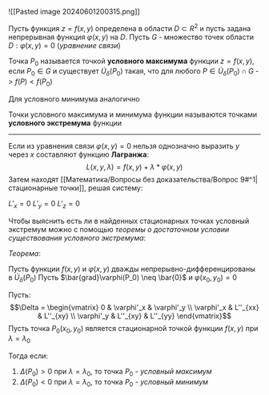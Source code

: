 ![[Pasted image 20240601200315.png]]

Пусть функция $z = f(x,y)$ определена в области $D \subset R^2$ и пусть задана непрерывная функция $\varphi(x, y)$ на $D$. Пусть $G$ - множество точек области $D: \varphi(x, y) = 0$ (*уравнение связи*)

Точка $P_0$ называется точкой **условного максимума** функции $z = f(x,y)$, если $P_0 \in G$ и существует  $\dot{U}_\delta(P_0)$ такая, что для любого $P \in \dot{U}_\delta(P_0) \cap G$ -> $f(P) < f(P_0)$ 

Для условного минимума аналогично

Точки условного максимума и минимума функции называются точками **условного экстремума** функции

---
Если из уравнения связи $\varphi(x,y) = 0$ нельзя однозначно выразить $y$ через $x$ составляют функцию **Лагранжа**: $$L(x,y,\lambda) = f(x,y) + \lambda*\varphi(x,y)$$Затем находят [[Математика/Вопросы без доказательства/Вопрос 9#^1|стационарные точки]], решая систему:

$L'_x = 0$
$L'_y = 0$
$L'_z = 0$

Чтобы выяснить есть ли в найденных стационарных точках условный экстремум можно с помощью *теоремы о достаточном условии существования условного экстремума*:

*Теорема*:

Пусть функции $f(x,y)$ и $\varphi(x,y)$ дважды непрерывно-дифференцированы в $\dot{U}_\delta(P_0)$
Пусть $\bar{grad}\varphi(P_0) \neq \bar{0}$ и $\varphi(x_0,y_0) = 0$

Пусть: $$\Delta = 
\begin{vmatrix}
0 & \varphi'_x & \varphi'_y \\
\varphi'_x & L''_{xx} & L''_{xy} \\
\varphi'_y & L''_{xy} & L''_{yy}
\end{vmatrix}$$
Пусть точка $P_0(x_0,y_0)$ является стационарной точкой функции $f(x,y)$ при $\lambda = \lambda_0$ 

Тогда если:

1. $\Delta(P_0) > 0$ при $\lambda = \lambda_0$, то точка $P_0$ - *условный максимум*
2. $\Delta(P_0) < 0$ при $\lambda = \lambda_0$, то точка $P_0$ - *условный минимум*



